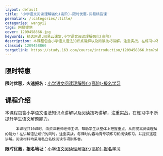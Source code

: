 ```yaml
---
layout: default
title: '小学语文阅读理解强化(高阶)-限时优惠-网易精品课'
permalink: /:categories/:title/
categories: wangyi2
tags: 网易提供
cover: 1209458866.jpg
keywords: 精选网课,网易云课堂,小学语文阅读理解强化(高阶)
description: 本课程包含小学语文语法知识点讲解以及阅读技巧讲解，注重实战，在练习中不断提升学生语文解题能力。本课程共10课时，由资深教
classid: 1209458866
targetlink: https://study.163.com/course/introduction/1209458866.htm?share=1&shareId=1025206652&utm_campaign=share&utm_medium=iphoneShare&utm_source=&utm_u=1025206652
---
```


## 限时特惠

**限时优惠，火速报名**：[小学语文阅读理解强化(高阶)-报名学习](https://study.163.com/course/introduction/1209458866.htm?share=1&shareId=1025206652&utm_campaign=share&utm_medium=iphoneShare&utm_source=&utm_u=1025206652)

## 课程介绍

本课程包含小学语文语法知识点讲解以及阅读技巧讲解，注重实战，在练习中不断提升学生语文解题能力。   

         本课程共10课时，由资深教师老师主讲，帮助学生从整体上把握重点，从而提高阅读理解的能力！在讲解语法知识的同时，注重实战。每课时内容均有专项练习和阅读练习，并提供逐题讲解。阅读材料均采用私立名校阅读专项训练卷。

**限时优惠，报名地址**：[小学语文阅读理解强化(高阶)-报名学习](https://study.163.com/course/introduction/1209458866.htm?share=1&shareId=1025206652&utm_campaign=share&utm_medium=iphoneShare&utm_source=&utm_u=1025206652)

